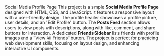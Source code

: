 Social Media Profile Page 
This project is a simple **Social Media Profile Page** designed with HTML, CSS, and JavaScript. It features a responsive layout with a user-friendly design. The profile header showcases a profile picture, user details, and an "Edit Profile" button. The **Posts Feed** section allows users to view posts with descriptions, along with like, comment, and share buttons for interaction. A dedicated **Friends Sidebar** lists friends with profile images and a "View All Friends" button. The project is perfect for practicing web development skills, focusing on layout design, and enhancing interactive UI components.
